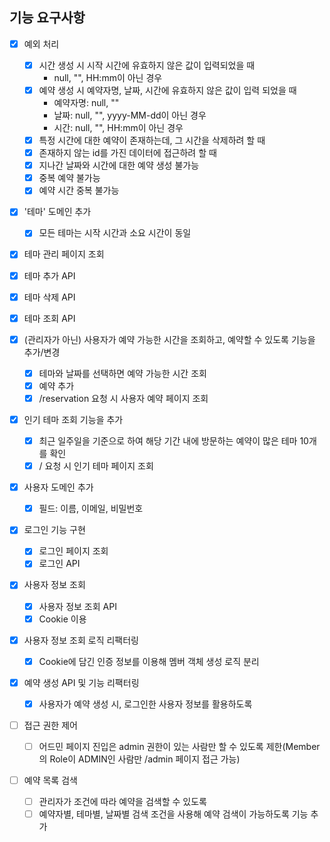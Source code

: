 ## 기능 요구사항
- [x] 예외 처리
  - [x] 시간 생성 시 시작 시간에 유효하지 않은 값이 입력되었을 때
    - null, "", HH:mm이 아닌 경우
  - [x] 예약 생성 시 예약자명, 날짜, 시간에 유효하지 않은 값이 입력 되었을 때
    - 예약자명: null, ""
    - 날짜: null, "", yyyy-MM-dd이 아닌 경우
    - 시간: null, "", HH:mm이 아닌 경우
  - [x] 특정 시간에 대한 예약이 존재하는데, 그 시간을 삭제하려 할 때
  - [x] 존재하지 않는 id를 가진 데이터에 접근하려 할 때
  - [x] 지나간 날짜와 시간에 대한 예약 생성 불가능
  - [x] 중복 예약 불가능
  - [x] 예약 시간 중복 불가능

- [x] '테마' 도메인 추가
  - [x] 모든 테마는 시작 시간과 소요 시간이 동일
- [x] 테마 관리 페이지 조회
- [x] 테마 추가 API
- [x] 테마 삭제 API
- [x] 테마 조회 API

- [x] (관리자가 아닌) 사용자가 예약 가능한 시간을 조회하고, 예약할 수 있도록 기능을 추가/변경
  - [x] 테마와 날짜를 선택하면 예약 가능한 시간 조회
  - [x] 예약 추가
  - [X] /reservation 요청 시 사용자 예약 페이지 조회
- [x] 인기 테마 조회 기능을 추가
  - [x] 최근 일주일을 기준으로 하여 해당 기간 내에 방문하는 예약이 많은 테마 10개를 확인
  - [x] / 요청 시 인기 테마 페이지 조회

- [x] 사용자 도메인 추가
  - [x] 필드: 이름, 이메일, 비밀번호
- [x] 로그인 기능 구현
  - [x] 로그인 페이지 조회
  - [x] 로그인 API
- [x] 사용자 정보 조회
  - [x] 사용자 정보 조회 API
  - [x] Cookie 이용

- [x] 사용자 정보 조회 로직 리팩터링
  - [x] Cookie에 담긴 인증 정보를 이용해 멤버 객체 생성 로직 분리
- [x] 예약 생성 API 및 기능 리팩터링
  - [x] 사용자가 예약 생성 시, 로그인한 사용자 정보를 활용하도록

- [ ] 접근 권한 제어
  - [ ] 어드민 페이지 진입은 admin 권한이 있는 사람만 할 수 있도록 제한(Member의 Role이 ADMIN인 사람만 /admin 페이지 접근 가능)
  
- [ ] 예약 목록 검색
  - [ ] 관리자가 조건에 따라 예약을 검색할 수 있도록
  - [ ] 예약자별, 테마별, 날짜별 검색 조건을 사용해 예약 검색이 가능하도록 기능 추가
